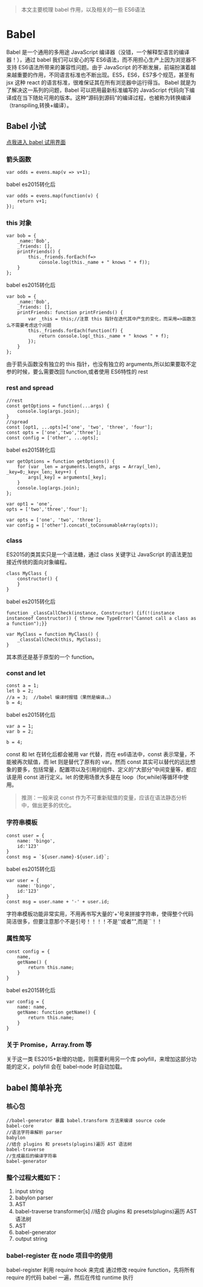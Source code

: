 > 本文主要梳理 babel 作用，以及相关的一些 ES6语法

# Babel
Babel 是一个通用的多用途 JavaScript 编译器（没错，一个解释型语言的编译器！），通过 babel 我们可以安心的写 ES6语法，而不用担心生产上因为浏览器不支持 ES6语法所带来的兼容性问题。由于 JavaScript 的不断发展，前端扮演着越来越重要的作用，不同语言标准也不断出现。ES5，ES6，ES7多个规范，甚至有 jsx 这种 react 的语言标准，很难保证其在所有浏览器中运行得当。
Babel 就是为了解决这一系列的问题，Babel 可以把用最新标准编写的 JavaScript 代码向下编译成在当下随处可用的版本。这种“源码到源码”的编译过程，也被称为转换编译（transpiling,转换+编译）。

## Babel 小试

[点我进入 babel 试用界面](http://www.babeljs.cn)

### 箭头函数
```
var odds = evens.map(v => v+1);
```
babel es2015转化后
```
var odds = evens.map(function(v) {
    return v+1;
});
```

### this 对象
```
var bob = {
    _name:'Bob',
    _friends: [],
    printFriends() {
        this._friends.forEach(f=>
            console.log(this._name + " knows " + f));
    }
};
```
babel es2015转化后
```
var bob = {
    _name:'Bob',
    _friends: [],
    printFriends: function printFriends() {
        var _this = this;//注意 this 指针在迭代其中产生的变化，而采用=>函数怎么不需要考虑这个问题
        this._friends.forEach(function(f) {
            return console.log(_this._name + " knows " + f);
        });
    }
};
```
由于箭头函数没有独立的 this 指针，也没有独立的 arguments,所以如果要取不定参的时候，要么需要改回 function,或者使用 ES6特性的 rest

### rest and spread
```
//rest
const getOptions = function(...args) {
    console.log(args.join);
}
//spread
const [opt1, ...opts]=['one', 'two', 'three', 'four'];
const opts = ['one','two','three'];
const config = ['other', ...opts];
```
babel es2015转化后
```
var getOptions = function getOptions() {
    for (var _len = arguments.length, args = Array(_len), _key=0;_key<_len;_key++) {
        args[_key] = arguments[_key];
    }
    console.log(args.join);
};

var opt1 = 'one',
opts = ['two','three','four'];

var opts = ['one', 'two', 'three'];
var config = ['other'].concat(_toConsumableArray(opts));
```

### class
ES2015的类其实只是一个语法糖，通过 class 关键字让 JavaScript 的语法更加接近传统的面向对象编程。
```
class MyClass {
    constructor() {
    }
}
```
babel es2015转化后
```
function _classCallCheck(instance, Constructor) {if(!(instance instanceof Constructor)) { throw new TypeError("Cannot call a class as a function");}}

var MyClass = function MyClass() {
    _classCallCheck(this, MyClass);
}
```
其本质还是基于原型的一个 function。

### const and let
```
const a = 1;
let b = 2;
//a = 3;  //babel 编译时报错（果然是编译。。）
b = 4;
```
babel es2015转化后
```
var a = 1;
var b = 2;

b = 4;
```
const 和 let 在转化后都会被用 var 代替，而在 es6语法中，const 表示常量，不能被再次赋值，而 let 则是替代了原有的 var。然而 const 其实可以替代的远比想象的要多，包括常量，配置项以及引用的组件、定义的“大部分”中间变量等，都应该是用 const 进行定义。let 的使用场景大多是在 loop（for,while)等循环中使用。
> 推测：一般来说 const 作为不可重新赋值的变量，应该在语法静态分析中，做出更多的优化。

### 字符串模板
```
const user = {
    name: 'bingo',
    id:'123'
}
const msg = `${user.name}-${user.id}`;
```
babel es2015转化后
```
var user = {
    name: 'bingo',
    id:'123'
}
const msg = user.name + '-' + user.id;
```
字符串模板功能非常实用，不用再书写大量的'+'号来拼接字符串，使得整个代码简洁很多，但要注意那个不是引号！！！！不是''或者"",而是``！！

### 属性简写
```
const config = {
    name,
    getName() {
        return this.name;
    }
}
```
babel es2015转化后
```
var config = {
    name: name,
    getName: function getName() {
        return this.name;
    }
}
```

### 关于 Promise，Array.from 等
关于这一类 ES2015+新增的功能，则需要利用另一个库 polyfill，来增加这部分功能的定义，polyfill 会在 babel-node 时自动加载。

## babel 简单补充

### 核心包
```
//babel-generator 暴露 babel.transform 方法来编译 source code
babel-core
//语法字符串解析 parser
babylon
//结合 plugins 和 presets(plugins)遍历 AST 语法树
babel-traverse
//生成最后的编译字符串
babel-generator
```

### 整个过程大概如下：
1. input string
2. babylon parser
3. AST
4. babel-traverse transformer[s] //结合 plugins 和 presets(plugins)遍历 AST 语法树
5. AST
6. babel-generator
7. output string

### babel-register 在 node 项目中的使用
babel-register 利用 require hook 来完成
通过修改 require function，先将所有 require 的代码 babel 一遍，然后在传给 runtime 执行




